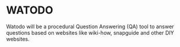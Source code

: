 # WATODO
Watodo will be a procedural Question Answering (QA) tool to answer questions based on websites like wiki-how, snapguide and other DIY websites.
